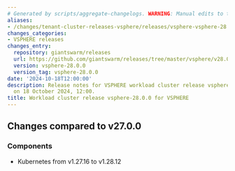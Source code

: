 ```yaml
---
# Generated by scripts/aggregate-changelogs. WARNING: Manual edits to this files will be overwritten.
aliases:
- /changes/tenant-cluster-releases-vsphere/releases/vsphere-vsphere-28.0.0/
changes_categories:
- VSPHERE releases
changes_entry:
  repository: giantswarm/releases
  url: https://github.com/giantswarm/releases/tree/master/vsphere/v28.0.0
  version: vsphere-28.0.0
  version_tag: vsphere-28.0.0
date: '2024-10-18T12:00:00'
description: Release notes for VSPHERE workload cluster release vsphere-28.0.0, published
  on 18 October 2024, 12:00.
title: Workload cluster release vsphere-28.0.0 for VSPHERE
---
```


## Changes compared to v27.0.0

### Components

- Kubernetes from v1.27.16 to v1.28.12
